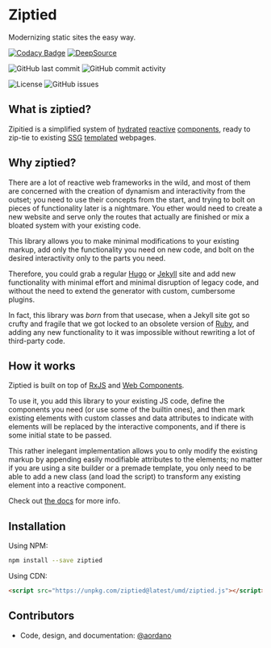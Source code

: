 # Ziptied

Modernizing static sites the easy way.

[![Codacy Badge](https://app.codacy.com/project/badge/Grade/8479c7e72cdf4e1b81d1acbe2d37f660)](https://www.codacy.com/gh/nodoambiental/ziptied/dashboard?utm_source=github.com&amp;utm_medium=referral&amp;utm_content=nodoambiental/ziptied&amp;utm_campaign=Badge_Grade) [![DeepSource](https://deepsource.io/gh/nodoambiental/ziptied.svg/?label=active+issues&show_trend=true&token=wB-9fMynOQMJ1Kkt_0wiegLw)](https://deepsource.io/gh/nodoambiental/ziptied/?ref=repository-badge)

![GitHub last commit](https://img.shields.io/github/last-commit/nodoambiental/ziptied) ![GitHub commit activity](https://img.shields.io/github/commit-activity/m/nodoambiental/ziptied)

![License](https://img.shields.io/github/license/nodoambiental/ziptied) ![GitHub issues](https://img.shields.io/github/issues/nodoambiental/ziptied)

## What is ziptied?

Zipitied is a simplified system of [hydrated](https://en.wikipedia.org/wiki/Hydration_(web_development)) [reactive](https://en.wikipedia.org/wiki/Reactive_programming) [components](https://developer.mozilla.org/en-US/docs/Web/Web_Components/Using_custom_elements), ready to zip-tie to existing [SSG](https://about.gitlab.com/blog/2016/06/10/ssg-overview-gitlab-pages-part-2/) [templated](https://en.wikipedia.org/wiki/Template_processor)
webpages.

## Why ziptied?

There are a lot of reactive web frameworks in the wild, and most of them are concerned with the creation of dynamism and interactivity from the outset; you need to use their concepts from the start, and trying to bolt on pieces of functionality later is a nightmare. You ether would need to create a new website and serve only the routes that actually are finished or mix a bloated system with your existing code.

This library allows you to make minimal modifications to your existing markup, add only the functionality you need on new code, and bolt on the desired interactivity only to the parts you need.

Therefore, you could grab a regular [Hugo](https://gohugo.io/) or [Jekyll](https://jekyllrb.com/) site and add new functionality with minimal effort and minimal disruption of legacy code, and without the need to extend the generator with custom, cumbersome plugins.

In fact, this library was _born_ from that usecase, when a Jekyll site got so crufty and fragile that we got locked to an obsolete version of [Ruby](https://www.ruby-lang.org/en/), and adding any new functionality to it was impossible without rewriting a lot of third-party code.

## How it works

Ziptied is built on top of [RxJS](https://rxjs.dev/) and [Web Components](https://developer.mozilla.org/en-US/docs/Web/Web_Components).

To use it, you add this library to your existing JS code, define the components you need (or use some of the builtin ones), and then mark existing elements with custom classes and data attributes to indicate with elements will be replaced by the interactive components, and if there is some initial state to be passed.

This rather inelegant implementation allows you to only modify the existing markup by appending easily modifiable attributes to the elements; no matter if you are using a site builder or a premade template, you only need to be able to add a new class (and load the script) to transform any existing element into a reactive component.

Check out [the docs](/docs) for more info.

## Installation

Using NPM:

```bash
npm install --save ziptied
```

Using CDN:

```html
<script src="https://unpkg.com/ziptied@latest/umd/ziptied.js"></script>
```

## Contributors

- Code, design, and documentation: [@aordano](https://github.com/aordano)

